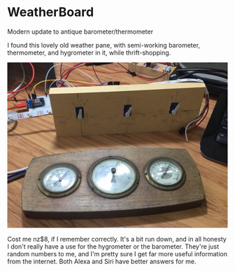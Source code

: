 # WeatherBoard
Modern update to antique barometer/thermometer

I found this lovely old weather pane, with semi-working barometer, thermometer, and hygrometer in it, while thrift-shopping.


![](https://github.com/jackmachiela/WeatherBoard/blob/main/Graphics/Old.and.new.JPG?raw=true)

Cost me nz$8, if I remember correctly. It's a bit run down, and in all honesty I don't really have a use for the hygrometer or the barometer. They're just random numbers to me, and I'm pretty sure I get far more useful information from the internet. Both Alexa and Siri have better answers for me.

